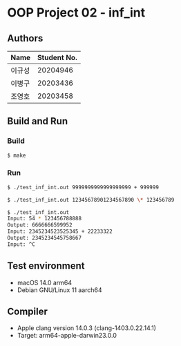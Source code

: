 # OOP Project 02 - inf_int
## Authors
| Name | Student No. |
|---|---|
| 이규성 | 20204946 |
| 이병구 | 20203436 |
| 조영호 | 20203458 |

## Build and Run
### Build
```bash
$ make
```
### Run
```bash
$ ./test_inf_int.out 9999999999999999999 + 999999
```
```bash
$ ./test_inf_int.out 12345678901234567890 \* 123456789
```
```bash
$ ./test_inf_int.out
Input: 54 * 123456788888
Output: 6666666599952
Input: 2345234523525345 + 22233322
Output: 2345234545758667
Input: ^C
```
## Test environment
- macOS 14.0 arm64
- Debian GNU/Linux 11 aarch64

## Compiler
- Apple clang version 14.0.3 (clang-1403.0.22.14.1)
- Target: arm64-apple-darwin23.0.0

